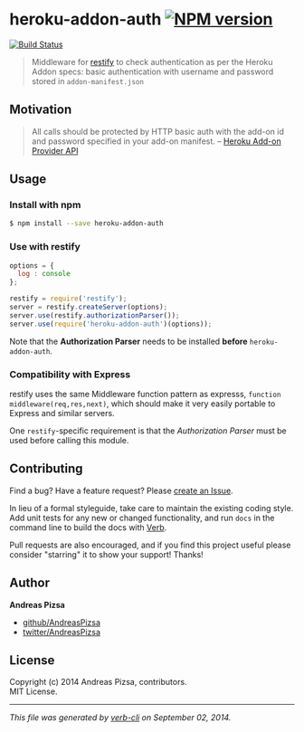 # heroku-addon-auth [![NPM version](https://badge.fury.io/js/heroku-addon-auth.svg)](http://badge.fury.io/js/heroku-addon-auth)
  [![Build Status](https://travis-ci.org/AndreasPizsa/heroku-addon-auth.svg)](https://travis-ci.org/AndreasPizsa/heroku-addon-auth) 


> Middleware for [restify](https://github.com/mcavage/node-restify) to check authentication as per the Heroku Addon specs: basic authentication with username and password stored in `addon-manifest.json`

## Motivation

> All calls should be protected by HTTP basic auth with the add-on id and password specified in your add-on manifest.
– [Heroku Add-on Provider API](https://devcenter.heroku.com/articles/add-on-provider-api)

## Usage

### Install with npm
```bash
$ npm install --save heroku-addon-auth
```

### Use with restify

```javascript
options = {
  log : console
};

restify = require('restify');
server = restify.createServer(options);
server.use(restify.authorizationParser());
server.use(require('heroku-addon-auth')(options));
```

Note that the **Authorization Parser** needs to be installed **before** `heroku-addon-auth`.


### Compatibility with Express
restify uses the same Middleware function pattern as expresss, `function middleware(req,res,next)`, which should make it very easily portable to Express and similar servers.

One `restify`-specific requirement is that the _Authorization Parser_ must be used before calling this module.


## Contributing
Find a bug? Have a feature request? Please [create an Issue](https://github.com/AndreasPizsa/heroku-addon-auth/issues).

In lieu of a formal styleguide, take care to maintain the existing coding style. Add unit tests for any new or changed functionality,
and run `docs` in the command line to build the docs with [Verb](https://github.com/assemble/verb).

Pull requests are also encouraged, and if you find this project useful please consider "starring" it to show your support! Thanks!

## Author
**Andreas Pizsa**
+ [github/AndreasPizsa](https://github.com/AndreasPizsa)
+ [twitter/AndreasPizsa](http://twitter.com/AndreasPizsa)

## License
Copyright (c) 2014 Andreas Pizsa, contributors.  
MIT License.

***

_This file was generated by [verb-cli](https://github.com/assemble/verb-cli) on September 02, 2014._
